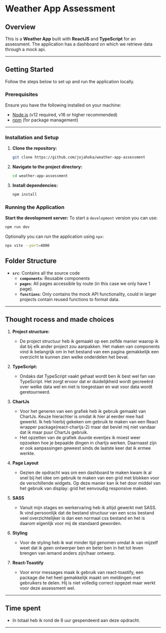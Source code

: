 # Weather App Assessment

## Overview

This is a **Weather App** built with **ReactJS** and **TypeScript** for an assessment. The application has a dashboard on which we retrieve data through a mock api.

---

## Getting Started

Follow the steps below to set up and run the application locally.

### Prerequisites

Ensure you have the following installed on your machine:

- [Node.js](https://nodejs.org/) (v12 required, v16 or higher recommended)
- [npm](https://www.npmjs.com/) (for package management)

---

### Installation and Setup

1. **Clone the repository:**

   ```bash
   git clone https://github.com/jojahoka/weather-app-assessment
   ```

2. **Navigate to the project directory:**

   ```bash
   cd weather-app-assessment
   ```

3. **Install dependencies:**

   ```bash
   npm install
   ```

### Running the Application

**Start the development server:**
To start a `development` version you can use:

```bash
npm run dev
```

Optionally you can run the application using `npx`:

```bash
npx vite --port=4000

```

## Folder Structure

- **`src`**: Contains all the source code
  - **`components`**: Reusable components
  - **`pages`**: All pages accessible by route (in this case we only have 1 page).
  - **`functions`**: Only contains the mock API functionality, could in larger projects contain reused functions to format data.

---

## Thought rocess and made choices

1. **Project structure:**

   - De project structuur heb ik gemaakt op een zelfde manier waarop ik dat bij elk ander project zou aanpakken. Het maken van components vind ik belangrijk om in het bestand van een pagina gemakkelijk een overzicht te kunnen zien welke onderdelen het bevat.

2. **TypeScript:**

   - Ondaks dat TypeScript vaakt gehaat wordt ben ik best wel fan van TypeScript. Het zorgt ervoor dat er duidelijkheid wordt gecreeërd over welke data wel en niet is toegestaan en wat voor data wordt geretourneerd.

3. **ChartJs**

   - Voor het generen van een grafiek heb ik gebruik gemaakt van ChartJs. Keuze hierachter is omdat ik hier al eerder mee had gewerkt. Ik heb hierbij gekeken om gebruik te maken van een React wrapper package(react-chartjs-2) maar dat beviel mij niet vandaar dat ik maar puur ChartJs gebruik.
   - Het opzetten van de grafiek duurde eventjes ik moest weer opzoeken hoe je bepaalde dingen in chartjs werken. Daarnaast zijn er ook aanpassingen geweest sinds de laatste keer dat ik ermee werkte.

4. **Page Layout**

   - Gezien de opdracht was om een dashboard te maken kwam ik al snel bij het idee om gebruik te maken van een grid met blokken voor de verschillende widgets. Op deze manier kan ik het door middel van het gebruik van display: grid het eenvoudig responsive maken.

5. **SASS**

   - Vanuit mijn stages en werkervaring heb ik altijd gewerkt met SASS. Ik vind persoonlijk dat de bestand structuur van een scss bestand veel overzichtelijker is dan een normaal css bestand en het is daarom eigenlijk voor mij de standaard geworden.

6. **Styling**

   - Voor de styling heb ik wat minder tijd genomen omdat ik van mijzelf weet dat ik geen ontwerper ben en beter ben in het tot leven brengen van iemand anders zijn/haar ontwerp.

7. **React-Toastify**
   - Voor error messages maak ik gebruik van react-toastify, een package die het heel gemakkelijk maakt om meldingen met gebruikers te delen. Hij is niet volledig correct opgezet maar werkt voor deze assessment wel.

---

## Time spent

- In totaal heb ik rond de 6 uur gespendeerd aan deze opdracht.

---

